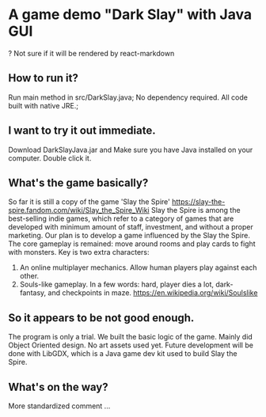 # A game demo "Dark Slay" with Java GUI

? Not sure if it will be rendered by react-markdown

## How to run it?
Run main method in src/DarkSlay.java;
No dependency required. All code built with native JRE.;

## I want to try it out immediate.
Download DarkSlayJava.jar and Make sure you have Java installed on your computer. 
Double click it.

## What's the game basically?
So far it is still a copy of the game 'Slay the Spire' https://slay-the-spire.fandom.com/wiki/Slay_the_Spire_Wiki
Slay the Spire is among the best-selling indie games, which refer to a category of games that are developed with minimum amount of staff, investment, and without a proper marketing. 
Our plan is to develop a game influenced by the Slay the Spire. 
The core gameplay is remained: move around rooms and play cards to fight with monsters.
Key is two extra characters:
1. An online multiplayer mechanics. Allow human players play against each other. 
2. Souls-like gameplay. In a few words: hard, player dies a lot, dark-fantasy, and checkpoints in maze. https://en.wikipedia.org/wiki/Soulslike 

## So it appears to be not good enough.
The program is only a trial. We built the basic logic of the game.
Mainly did Object Oriented design. 
No art assets used yet.
Future development will be done with LibGDX, which is a Java game dev kit used to build Slay the Spire. 

## What's on the way?
More standardized comment
...
